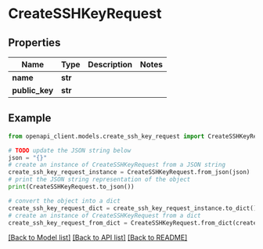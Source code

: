 # CreateSSHKeyRequest


## Properties

Name | Type | Description | Notes
------------ | ------------- | ------------- | -------------
**name** | **str** |  | 
**public_key** | **str** |  | 

## Example

```python
from openapi_client.models.create_ssh_key_request import CreateSSHKeyRequest

# TODO update the JSON string below
json = "{}"
# create an instance of CreateSSHKeyRequest from a JSON string
create_ssh_key_request_instance = CreateSSHKeyRequest.from_json(json)
# print the JSON string representation of the object
print(CreateSSHKeyRequest.to_json())

# convert the object into a dict
create_ssh_key_request_dict = create_ssh_key_request_instance.to_dict()
# create an instance of CreateSSHKeyRequest from a dict
create_ssh_key_request_from_dict = CreateSSHKeyRequest.from_dict(create_ssh_key_request_dict)
```
[[Back to Model list]](../README.md#documentation-for-models) [[Back to API list]](../README.md#documentation-for-api-endpoints) [[Back to README]](../README.md)


